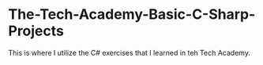 # The-Tech-Academy-Basic-C-Sharp-Projects
This is where I utilize the C# exercises that I learned in teh Tech Academy. 
